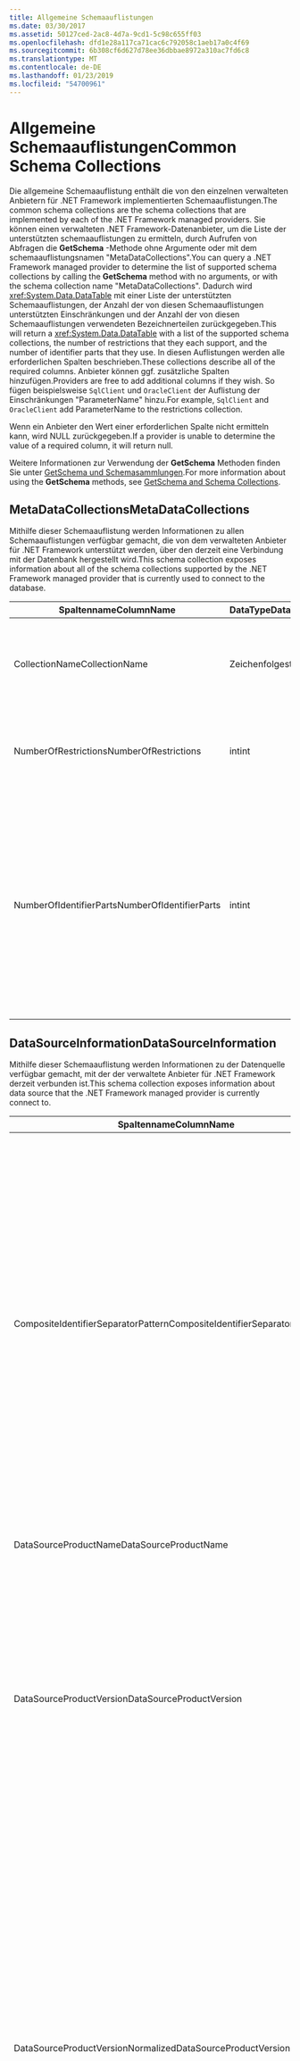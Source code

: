 ```yaml
---
title: Allgemeine Schemaauflistungen
ms.date: 03/30/2017
ms.assetid: 50127ced-2ac8-4d7a-9cd1-5c98c655ff03
ms.openlocfilehash: dfd1e28a117ca71cac6c792058c1aeb17a0c4f69
ms.sourcegitcommit: 6b308cf6d627d78ee36dbbae8972a310ac7fd6c8
ms.translationtype: MT
ms.contentlocale: de-DE
ms.lasthandoff: 01/23/2019
ms.locfileid: "54700961"
---
```

# <a name="common-schema-collections"></a><span data-ttu-id="09bc1-102">Allgemeine Schemaauflistungen</span><span class="sxs-lookup"><span data-stu-id="09bc1-102">Common Schema Collections</span></span>
<span data-ttu-id="09bc1-103">Die allgemeine Schemaauflistung enthält die von den einzelnen verwalteten Anbietern für .NET Framework implementierten Schemaauflistungen.</span><span class="sxs-lookup"><span data-stu-id="09bc1-103">The common schema collections are the schema collections that are implemented by each of the .NET Framework managed providers.</span></span> <span data-ttu-id="09bc1-104">Sie können einen verwalteten .NET Framework-Datenanbieter, um die Liste der unterstützten schemaauflistungen zu ermitteln, durch Aufrufen von Abfragen die **GetSchema** -Methode ohne Argumente oder mit dem schemaauflistungsnamen "MetaDataCollections".</span><span class="sxs-lookup"><span data-stu-id="09bc1-104">You can query a .NET Framework managed provider to determine the list of supported schema collections by calling the **GetSchema** method with no arguments, or with the schema collection name "MetaDataCollections".</span></span> <span data-ttu-id="09bc1-105">Dadurch wird <xref:System.Data.DataTable> mit einer Liste der unterstützten Schemaauflistungen, der Anzahl der von diesen Schemaauflistungen unterstützten Einschränkungen und der Anzahl der von diesen Schemaauflistungen verwendeten Bezeichnerteilen zurückgegeben.</span><span class="sxs-lookup"><span data-stu-id="09bc1-105">This will return a <xref:System.Data.DataTable> with a list of the supported schema collections, the number of restrictions that they each support, and the number of identifier parts that they use.</span></span> <span data-ttu-id="09bc1-106">In diesen Auflistungen werden alle erforderlichen Spalten beschrieben.</span><span class="sxs-lookup"><span data-stu-id="09bc1-106">These collections describe all of the required columns.</span></span> <span data-ttu-id="09bc1-107">Anbieter können ggf. zusätzliche Spalten hinzufügen.</span><span class="sxs-lookup"><span data-stu-id="09bc1-107">Providers are free to add additional columns if they wish.</span></span> <span data-ttu-id="09bc1-108">So fügen beispielsweise `SqlClient` und `OracleClient` der Auflistung der Einschränkungen "ParameterName" hinzu.</span><span class="sxs-lookup"><span data-stu-id="09bc1-108">For example, `SqlClient` and `OracleClient` add ParameterName to the restrictions collection.</span></span>  
  
 <span data-ttu-id="09bc1-109">Wenn ein Anbieter den Wert einer erforderlichen Spalte nicht ermitteln kann, wird NULL zurückgegeben.</span><span class="sxs-lookup"><span data-stu-id="09bc1-109">If a provider is unable to determine the value of a required column, it will return null.</span></span>  
  
 <span data-ttu-id="09bc1-110">Weitere Informationen zur Verwendung der **GetSchema** Methoden finden Sie unter [GetSchema und Schemasammlungen](../../../../docs/framework/data/adonet/getschema-and-schema-collections.md).</span><span class="sxs-lookup"><span data-stu-id="09bc1-110">For more information about using the **GetSchema** methods, see [GetSchema and Schema Collections](../../../../docs/framework/data/adonet/getschema-and-schema-collections.md).</span></span>  
  
## <a name="metadatacollections"></a><span data-ttu-id="09bc1-111">MetaDataCollections</span><span class="sxs-lookup"><span data-stu-id="09bc1-111">MetaDataCollections</span></span>  
 <span data-ttu-id="09bc1-112">Mithilfe dieser Schemaauflistung werden Informationen zu allen Schemaauflistungen verfügbar gemacht, die von dem verwalteten Anbieter für .NET Framework unterstützt werden, über den derzeit eine Verbindung mit der Datenbank hergestellt wird.</span><span class="sxs-lookup"><span data-stu-id="09bc1-112">This schema collection exposes information about all of the schema collections supported by the .NET Framework managed provider that is currently used to connect to the database.</span></span>  
  
|<span data-ttu-id="09bc1-113">Spaltenname</span><span class="sxs-lookup"><span data-stu-id="09bc1-113">ColumnName</span></span>|<span data-ttu-id="09bc1-114">DataType</span><span class="sxs-lookup"><span data-stu-id="09bc1-114">DataType</span></span>|<span data-ttu-id="09bc1-115">Beschreibung</span><span class="sxs-lookup"><span data-stu-id="09bc1-115">Description</span></span>|  
|----------------|--------------|-----------------|  
|<span data-ttu-id="09bc1-116">CollectionName</span><span class="sxs-lookup"><span data-stu-id="09bc1-116">CollectionName</span></span>|<span data-ttu-id="09bc1-117">Zeichenfolge</span><span class="sxs-lookup"><span data-stu-id="09bc1-117">string</span></span>|<span data-ttu-id="09bc1-118">Der Name der Auflistung, die zum Übergeben der **GetSchema** Methode zum Zurückgeben der Auflistung.</span><span class="sxs-lookup"><span data-stu-id="09bc1-118">The name of the collection to pass to the **GetSchema** method to return the collection.</span></span>|  
|<span data-ttu-id="09bc1-119">NumberOfRestrictions</span><span class="sxs-lookup"><span data-stu-id="09bc1-119">NumberOfRestrictions</span></span>|<span data-ttu-id="09bc1-120">int</span><span class="sxs-lookup"><span data-stu-id="09bc1-120">int</span></span>|<span data-ttu-id="09bc1-121">Die Anzahl der Einschränkungen, die für die Auflistung angegeben werden können.</span><span class="sxs-lookup"><span data-stu-id="09bc1-121">The number of restrictions that may be specified for the collection.</span></span>|  
|<span data-ttu-id="09bc1-122">NumberOfIdentifierParts</span><span class="sxs-lookup"><span data-stu-id="09bc1-122">NumberOfIdentifierParts</span></span>|<span data-ttu-id="09bc1-123">int</span><span class="sxs-lookup"><span data-stu-id="09bc1-123">int</span></span>|<span data-ttu-id="09bc1-124">Die Anzahl der Bestandteile im zusammengesetzten Bezeichner/Datenbank-Objektnamen.</span><span class="sxs-lookup"><span data-stu-id="09bc1-124">The number of parts in the composite identifier/database object name.</span></span> <span data-ttu-id="09bc1-125">In SQL Server entspricht dies beispielsweise 3 für Tabellen und 4 für Spalten.</span><span class="sxs-lookup"><span data-stu-id="09bc1-125">For example, in SQL Server, this would be 3 for tables and 4 for columns.</span></span> <span data-ttu-id="09bc1-126">In Oracle entspricht dies 2 für Tabellen und 3 für Spalten.</span><span class="sxs-lookup"><span data-stu-id="09bc1-126">In Oracle, it would be 2 for tables and 3 for columns.</span></span>|  
  
## <a name="datasourceinformation"></a><span data-ttu-id="09bc1-127">DataSourceInformation</span><span class="sxs-lookup"><span data-stu-id="09bc1-127">DataSourceInformation</span></span>  
 <span data-ttu-id="09bc1-128">Mithilfe dieser Schemaauflistung werden Informationen zu der Datenquelle verfügbar gemacht, mit der der verwaltete Anbieter für .NET Framework derzeit verbunden ist.</span><span class="sxs-lookup"><span data-stu-id="09bc1-128">This schema collection exposes information about data source that the .NET Framework managed provider is currently connect to.</span></span>  
  
|<span data-ttu-id="09bc1-129">Spaltenname</span><span class="sxs-lookup"><span data-stu-id="09bc1-129">ColumnName</span></span>|<span data-ttu-id="09bc1-130">DataType</span><span class="sxs-lookup"><span data-stu-id="09bc1-130">DataType</span></span>|<span data-ttu-id="09bc1-131">Beschreibung</span><span class="sxs-lookup"><span data-stu-id="09bc1-131">Description</span></span>|  
|----------------|--------------|-----------------|  
|<span data-ttu-id="09bc1-132">CompositeIdentifierSeparatorPattern</span><span class="sxs-lookup"><span data-stu-id="09bc1-132">CompositeIdentifierSeparatorPattern</span></span>|<span data-ttu-id="09bc1-133">string</span><span class="sxs-lookup"><span data-stu-id="09bc1-133">string</span></span>|<span data-ttu-id="09bc1-134">Der reguläre Ausdruck, der den Trennzeichen zum Trennen der Bestandteile in einem zusammengesetzten Bezeichner entspricht.</span><span class="sxs-lookup"><span data-stu-id="09bc1-134">The regular expression to match the composite separators in a composite identifier.</span></span> <span data-ttu-id="09bc1-135">Z. B. "\\."</span><span class="sxs-lookup"><span data-stu-id="09bc1-135">For example, "\\."</span></span> <span data-ttu-id="09bc1-136">(für SQLServer) oder "\@&#124;\\."</span><span class="sxs-lookup"><span data-stu-id="09bc1-136">(for SQL Server) or "\@&#124;\\."</span></span> <span data-ttu-id="09bc1-137">(für Oracle).</span><span class="sxs-lookup"><span data-stu-id="09bc1-137">(for Oracle).</span></span><br /><br /> <span data-ttu-id="09bc1-138">Ein zusammengesetzter Bezeichner wird in der Regel für einen Datenbank-Objektnamen, z. B. verwendet: "Pubs.dbo.Authors" oder "Pubs"\@dbo.authors.</span><span class="sxs-lookup"><span data-stu-id="09bc1-138">A composite identifier is typically what is used for a database object name, for example: pubs.dbo.authors or pubs\@dbo.authors.</span></span><br /><br /> <span data-ttu-id="09bc1-139">Verwenden Sie für SQL Server den regulären Ausdruck "\\.".</span><span class="sxs-lookup"><span data-stu-id="09bc1-139">For SQL Server, use the regular expression "\\.".</span></span> <span data-ttu-id="09bc1-140">Verwenden Sie für OracleClient "\@&#124;\\.".</span><span class="sxs-lookup"><span data-stu-id="09bc1-140">For OracleClient, use "\@&#124;\\.".</span></span><br /><br /> <span data-ttu-id="09bc1-141">Verwenden Sie Catalog_name_separator für ODBC.</span><span class="sxs-lookup"><span data-stu-id="09bc1-141">For ODBC use the Catalog_name_seperator.</span></span><br /><br /> <span data-ttu-id="09bc1-142">Verwenden Sie DBLITERAL_CATALOG_SEPARATOR oder DBLITERAL_SCHEMA_SEPARATOR für OLE DB.</span><span class="sxs-lookup"><span data-stu-id="09bc1-142">For OLE DB use DBLITERAL_CATALOG_SEPARATOR or DBLITERAL_SCHEMA_SEPARATOR.</span></span>|  
|<span data-ttu-id="09bc1-143">DataSourceProductName</span><span class="sxs-lookup"><span data-stu-id="09bc1-143">DataSourceProductName</span></span>|<span data-ttu-id="09bc1-144">string</span><span class="sxs-lookup"><span data-stu-id="09bc1-144">string</span></span>|<span data-ttu-id="09bc1-145">Der Name des Produkts, auf das durch den Anbieter zugegriffen wird, z. B. "Oracle" oder "SQLServer".</span><span class="sxs-lookup"><span data-stu-id="09bc1-145">The name of the product accessed by the provider, such as "Oracle" or "SQLServer".</span></span>|  
|<span data-ttu-id="09bc1-146">DataSourceProductVersion</span><span class="sxs-lookup"><span data-stu-id="09bc1-146">DataSourceProductVersion</span></span>|<span data-ttu-id="09bc1-147">string</span><span class="sxs-lookup"><span data-stu-id="09bc1-147">string</span></span>|<span data-ttu-id="09bc1-148">Gibt die Version des Produkts, auf das durch den Anbieter zugegriffen wird, im systemeigenen Format der Datenquellen an, nicht im Microsoft-Format.</span><span class="sxs-lookup"><span data-stu-id="09bc1-148">Indicates the version of the product accessed by the provider, in the data sources native format and not in Microsoft format.</span></span><br /><br /> <span data-ttu-id="09bc1-149">In einigen Fällen sind die Werte von "DataSourceProductVersion" und "DataSourceProductVersionNormalized" identisch.</span><span class="sxs-lookup"><span data-stu-id="09bc1-149">In some cases DataSourceProductVersion and DataSourceProductVersionNormalized will be the same value.</span></span> <span data-ttu-id="09bc1-150">Bei OLE DB und ODBC sind diese Werte immer identisch, da sie in der zugrunde liegenden systemeigenen API demselben Funktionsaufruf zugeordnet sind.</span><span class="sxs-lookup"><span data-stu-id="09bc1-150">In the case of OLE DB and ODBC, these will always be the same as they are mapped to the same function call in the underlying native API.</span></span>|  
|<span data-ttu-id="09bc1-151">DataSourceProductVersionNormalized</span><span class="sxs-lookup"><span data-stu-id="09bc1-151">DataSourceProductVersionNormalized</span></span>|<span data-ttu-id="09bc1-152">string</span><span class="sxs-lookup"><span data-stu-id="09bc1-152">string</span></span>|<span data-ttu-id="09bc1-153">Eine normalisierte Version der Datenquelle, damit sie mithilfe von `String.Compare()` verglichen werden kann.</span><span class="sxs-lookup"><span data-stu-id="09bc1-153">A normalized version for the data source, such that it can be compared with `String.Compare()`.</span></span> <span data-ttu-id="09bc1-154">Das Format ist für alle Versionen des Anbieters konsistent, um zu verhindern, dass Version 10 zwischen Version 1 und Version 2 einsortiert wird.</span><span class="sxs-lookup"><span data-stu-id="09bc1-154">The format of this is consistent for all versions of the provider to prevent version 10 from sorting between version 1 and version 2.</span></span><br /><br /> <span data-ttu-id="09bc1-155">Beispielsweise verwendet der Oracle-Anbieter ein Format "nn.nn.nn.nn.nn" für die normalisierte Version, wodurch eine Oracle 8i-Datenquelle "08.01.07.04.01" zurück.</span><span class="sxs-lookup"><span data-stu-id="09bc1-155">For example, the Oracle provider uses a format of "nn.nn.nn.nn.nn" for its normalized version, which causes an Oracle 8i data source to return "08.01.07.04.01".</span></span> <span data-ttu-id="09bc1-156">SQL Server verwendet das Format der typische Microsoft "nn.nn.nnnn".</span><span class="sxs-lookup"><span data-stu-id="09bc1-156">SQL Server uses the typical Microsoft "nn.nn.nnnn" format.</span></span><br /><br /> <span data-ttu-id="09bc1-157">In einigen Fällen sind die Werte von DataSourceProductVersion und DataSourceProductVersionNormalized identisch.</span><span class="sxs-lookup"><span data-stu-id="09bc1-157">In some cases, DataSourceProductVersion and DataSourceProductVersionNormalized will be the same value.</span></span> <span data-ttu-id="09bc1-158">Bei OLE DB und ODBC sind diese Werte immer identisch, da sie in der zugrunde liegenden systemeigenen API demselben Funktionsaufruf zugeordnet sind.</span><span class="sxs-lookup"><span data-stu-id="09bc1-158">In the case of OLE DB and ODBC these will always be the same as they are mapped to the same function call in the underlying native API.</span></span>|  
|<span data-ttu-id="09bc1-159">GroupByBehavior</span><span class="sxs-lookup"><span data-stu-id="09bc1-159">GroupByBehavior</span></span>|<xref:System.Data.Common.GroupByBehavior>|<span data-ttu-id="09bc1-160">Gibt die Beziehung zwischen den Spalten in einer GROUP BY-Klausel und den nicht zusammengesetzten Spalten in der Auswahlliste an.</span><span class="sxs-lookup"><span data-stu-id="09bc1-160">Specifies the relationship between the columns in a GROUP BY clause and the non-aggregated columns in the select list.</span></span>|  
|<span data-ttu-id="09bc1-161">IdentifierPattern</span><span class="sxs-lookup"><span data-stu-id="09bc1-161">IdentifierPattern</span></span>|<span data-ttu-id="09bc1-162">string</span><span class="sxs-lookup"><span data-stu-id="09bc1-162">string</span></span>|<span data-ttu-id="09bc1-163">Ein regulärer Ausdruck, der einem Bezeichner entspricht und über einen Wert verfügt, der den Bezeichner darstellt.</span><span class="sxs-lookup"><span data-stu-id="09bc1-163">A regular expression that matches an identifier and has a match value of the identifier.</span></span> <span data-ttu-id="09bc1-164">Beispiel: "[A-Za-z0-9_#$]".</span><span class="sxs-lookup"><span data-stu-id="09bc1-164">For example "[A-Za-z0-9_#$]".</span></span>|  
|<span data-ttu-id="09bc1-165">IdentifierCase</span><span class="sxs-lookup"><span data-stu-id="09bc1-165">IdentifierCase</span></span>|<xref:System.Data.Common.IdentifierCase>|<span data-ttu-id="09bc1-166">Gibt an, ob die Groß- und Kleinschreibung bei nicht in Anführungszeichen stehenden Bezeichnern berücksichtigt werden soll.</span><span class="sxs-lookup"><span data-stu-id="09bc1-166">Indicates whether non-quoted identifiers are treated as case sensitive or not.</span></span>|  
|<span data-ttu-id="09bc1-167">OrderByColumnsInSelect</span><span class="sxs-lookup"><span data-stu-id="09bc1-167">OrderByColumnsInSelect</span></span>|<span data-ttu-id="09bc1-168">bool</span><span class="sxs-lookup"><span data-stu-id="09bc1-168">bool</span></span>|<span data-ttu-id="09bc1-169">Gibt an, ob Spalten in einer ORDER BY-Klausel in der Auswahlliste vorhanden sein müssen.</span><span class="sxs-lookup"><span data-stu-id="09bc1-169">Specifies whether columns in an ORDER BY clause must be in the select list.</span></span> <span data-ttu-id="09bc1-170">Der Wert "true" gibt an, dass die Spalten in der Auswahlliste vorhanden sein müssen. Der Wert "false" gibt an, dass sie nicht in der Auswahlliste vorhanden sein müssen.</span><span class="sxs-lookup"><span data-stu-id="09bc1-170">A value of true indicates that they are required to be in the select list, a value of false indicates that they are not required to be in the select list.</span></span>|  
|<span data-ttu-id="09bc1-171">ParameterMarkerFormat</span><span class="sxs-lookup"><span data-stu-id="09bc1-171">ParameterMarkerFormat</span></span>|<span data-ttu-id="09bc1-172">string</span><span class="sxs-lookup"><span data-stu-id="09bc1-172">string</span></span>|<span data-ttu-id="09bc1-173">Eine Formatzeichenfolge, die die Formatierung des Parameters darstellt.</span><span class="sxs-lookup"><span data-stu-id="09bc1-173">A format string that represents how to format a parameter.</span></span><br /><br /> <span data-ttu-id="09bc1-174">Wenn benannte Parameter von der Datenquelle unterstützt werden, muss sich der erste Platzhalter in dieser Zeichenfolge an der Stelle befinden, an der der Parametername formatiert wird.</span><span class="sxs-lookup"><span data-stu-id="09bc1-174">If named parameters are supported by the data source, the first placeholder in this string should be where the parameter name should be formatted.</span></span><br /><br /> <span data-ttu-id="09bc1-175">Wenn die Datenquelle erwartet, dass Parameter benannt werden und mit dem Präfix z. B. ein ":" wäre dies ":{0}".</span><span class="sxs-lookup"><span data-stu-id="09bc1-175">For example, if the data source expects parameters to be named and prefixed with an ‘:’ this would be ":{0}".</span></span> <span data-ttu-id="09bc1-176">Bei der Formatierung dieses Beispiels mit dem Parameternamen "p1" lautet die resultierende Zeichenfolge also ":p1".</span><span class="sxs-lookup"><span data-stu-id="09bc1-176">When formatting this with a parameter name of "p1" the resulting string is ":p1".</span></span><br /><br /> <span data-ttu-id="09bc1-177">Wenn die Datenquelle erwartet, dass Parameter als Präfix eingegeben werden die "\@", aber bereits in den Namen enthalten, dies wäre "{0}", und das Ergebnis der Formatierung eines Parameters, der mit dem Namen "\@p1" wäre einfach "\@p1".</span><span class="sxs-lookup"><span data-stu-id="09bc1-177">If the data source expects parameters to be prefixed with the ‘\@’, but the names already include them, this would be ‘{0}’, and the result of formatting a parameter named "\@p1" would simply be "\@p1".</span></span><br /><br /> <span data-ttu-id="09bc1-178">Für Datenquellen, die keine benannten Parameter und erwarten, dass die Verwendung von der "?"</span><span class="sxs-lookup"><span data-stu-id="09bc1-178">For data sources that do not expect named parameters and expect the use of the ‘?’</span></span> <span data-ttu-id="09bc1-179">Zeichen, die Formatzeichenfolge einfach als angegeben werden kann '?', die den Parameternamen ignorieren würde.</span><span class="sxs-lookup"><span data-stu-id="09bc1-179">character, the format string can be specified as simply ‘?’, which would ignore the parameter name.</span></span> <span data-ttu-id="09bc1-180">Für OLE DB wird "?" zurückgegeben.</span><span class="sxs-lookup"><span data-stu-id="09bc1-180">For OLE DB we return ‘?’.</span></span>|  
|<span data-ttu-id="09bc1-181">ParameterMarkerPattern</span><span class="sxs-lookup"><span data-stu-id="09bc1-181">ParameterMarkerPattern</span></span>|<span data-ttu-id="09bc1-182">string</span><span class="sxs-lookup"><span data-stu-id="09bc1-182">string</span></span>|<span data-ttu-id="09bc1-183">Ein regulärer Ausdruck, der einer Parametermarkierung entspricht.</span><span class="sxs-lookup"><span data-stu-id="09bc1-183">A regular expression that matches a parameter marker.</span></span> <span data-ttu-id="09bc1-184">Er verfügt (sofern vorhanden) über einen Wert, der dem Parameternamen entspricht.</span><span class="sxs-lookup"><span data-stu-id="09bc1-184">It will have a match value of the parameter name, if any.</span></span><br /><br /> <span data-ttu-id="09bc1-185">Wenn benannte Parameter unterstützt z. B. ein "\@" vorangestellten Zeichen, das eingeschlossen werden in den Parameternamen, wäre dies: "(\@[A-Za-z0-9_$ #] \*)".</span><span class="sxs-lookup"><span data-stu-id="09bc1-185">For example, if named parameters are supported with an ‘\@’ lead-in character that will be included in the parameter name, this would be: "(\@[A-Za-z0-9_$#]\*)".</span></span><br /><br /> <span data-ttu-id="09bc1-186">Jedoch wenn benannte Parameter unterstützt eine ":" wie die vorangestellten und es ist nicht Teil des Parameternamens, wäre dies: ": ([A-Za-z0-9_$ #]\*)".</span><span class="sxs-lookup"><span data-stu-id="09bc1-186">However, if named parameters are supported with a ‘:’ as the lead-in character and it is not part of the parameter name, this would be: ":([A-Za-z0-9_$#]\*)".</span></span><br /><br /> <span data-ttu-id="09bc1-187">Wenn die Datenquelle keine benannten Parameter unterstützt, lautet die Zeichenfolge einfach "?".</span><span class="sxs-lookup"><span data-stu-id="09bc1-187">Of course, if the data source doesn’t support named parameters, this would simply be "?".</span></span>|  
|<span data-ttu-id="09bc1-188">ParameterNameMaxLength</span><span class="sxs-lookup"><span data-stu-id="09bc1-188">ParameterNameMaxLength</span></span>|<span data-ttu-id="09bc1-189">int</span><span class="sxs-lookup"><span data-stu-id="09bc1-189">int</span></span>|<span data-ttu-id="09bc1-190">Die maximale Länge eines Parameternamens in Zeichen.</span><span class="sxs-lookup"><span data-stu-id="09bc1-190">The maximum length of a parameter name in characters.</span></span> <span data-ttu-id="09bc1-191">In Visual Studio werden im Falle der Unterstützung von Parameternamen 30 Zeichen als Mindestwert für die maximale Länge erwartet.</span><span class="sxs-lookup"><span data-stu-id="09bc1-191">Visual Studio expects that if parameter names are supported, the minimum value for the maximum length is 30 characters.</span></span><br /><br /> <span data-ttu-id="09bc1-192">Wenn benannte Parameter von der Datenquelle nicht unterstützt werden, gibt diese Eigenschaft Null (0) zurück.</span><span class="sxs-lookup"><span data-stu-id="09bc1-192">If the data source does not support named parameters, this property returns zero.</span></span>|  
|<span data-ttu-id="09bc1-193">ParameterNamePattern</span><span class="sxs-lookup"><span data-stu-id="09bc1-193">ParameterNamePattern</span></span>|<span data-ttu-id="09bc1-194">string</span><span class="sxs-lookup"><span data-stu-id="09bc1-194">string</span></span>|<span data-ttu-id="09bc1-195">Ein regulärer Ausdruck, der den gültigen Parameternamen entspricht.</span><span class="sxs-lookup"><span data-stu-id="09bc1-195">A regular expression that matches the valid parameter names.</span></span> <span data-ttu-id="09bc1-196">Je nach Datenquelle sind die Regeln bezüglich der für Parameternamen zulässigen Zeichen verschieden.</span><span class="sxs-lookup"><span data-stu-id="09bc1-196">Different data sources have different rules regarding the characters that may be used for parameter names.</span></span><br /><br /> <span data-ttu-id="09bc1-197">In Visual Studio wird im Falle der Unterstützung von Parameternamen erwartet, dass die Zeichen "\p{Lu}\p{Ll}\p{Lt}\p{Lm}\p{Lo}\p{Nl}\p{Nd}" die in jedem Fall unterstützte Gruppe von für Parameternamen gültigen Zeichen darstellen.</span><span class="sxs-lookup"><span data-stu-id="09bc1-197">Visual Studio expects that if parameter names are supported, the characters "\p{Lu}\p{Ll}\p{Lt}\p{Lm}\p{Lo}\p{Nl}\p{Nd}" are the minimum supported set of characters that are valid for parameter names.</span></span>|  
|<span data-ttu-id="09bc1-198">QuotedIdentifierPattern</span><span class="sxs-lookup"><span data-stu-id="09bc1-198">QuotedIdentifierPattern</span></span>|<span data-ttu-id="09bc1-199">string</span><span class="sxs-lookup"><span data-stu-id="09bc1-199">string</span></span>|<span data-ttu-id="09bc1-200">Ein regulärer Ausdruck, der einem Bezeichner in Anführungszeichen entspricht und über einen Wert verfügt, der den Bezeichner ohne Anführungszeichen darstellt.</span><span class="sxs-lookup"><span data-stu-id="09bc1-200">A regular expression that matches a quoted identifier and has a match value of the identifier itself without the quotes.</span></span> <span data-ttu-id="09bc1-201">Z. B. wenn die Datenquelle doppelte Anführungszeichen verwendet, um Bezeichner in Anführungszeichen zu identifizieren, wäre dies: "(([^\\"]&#124;\\"\\") \*) ".</span><span class="sxs-lookup"><span data-stu-id="09bc1-201">For example, if the data source used double-quotes to identify quoted identifiers, this would be: "(([^\\"]&#124;\\"\\")\*)".</span></span>|  
|<span data-ttu-id="09bc1-202">QuotedIdentifierCase</span><span class="sxs-lookup"><span data-stu-id="09bc1-202">QuotedIdentifierCase</span></span>|<xref:System.Data.Common.IdentifierCase>|<span data-ttu-id="09bc1-203">Gibt an, ob die Groß- und Kleinschreibung bei Bezeichnern in Anführungszeichen berücksichtigt werden muss.</span><span class="sxs-lookup"><span data-stu-id="09bc1-203">Indicates whether quoted identifiers are treated as case sensitive or not.</span></span>|  
|<span data-ttu-id="09bc1-204">StatementSeparatorPattern</span><span class="sxs-lookup"><span data-stu-id="09bc1-204">StatementSeparatorPattern</span></span>|<span data-ttu-id="09bc1-205">string</span><span class="sxs-lookup"><span data-stu-id="09bc1-205">string</span></span>|<span data-ttu-id="09bc1-206">Ein regulärer Ausdruck, der dem Trennzeichen für Anweisungen entspricht.</span><span class="sxs-lookup"><span data-stu-id="09bc1-206">A regular expression that matches the statement separator.</span></span>|  
|<span data-ttu-id="09bc1-207">StringLiteralPattern</span><span class="sxs-lookup"><span data-stu-id="09bc1-207">StringLiteralPattern</span></span>|<span data-ttu-id="09bc1-208">string</span><span class="sxs-lookup"><span data-stu-id="09bc1-208">string</span></span>|<span data-ttu-id="09bc1-209">Ein regulärer Ausdruck, der einem Zeichenfolgenliteral entspricht und über einen Wert verfügt, der das Literal darstellt.</span><span class="sxs-lookup"><span data-stu-id="09bc1-209">A regular expression that matches a string literal and has a match value of the literal itself.</span></span> <span data-ttu-id="09bc1-210">Z. B. wenn die Datenquelle einfache Anführungszeichen verwendet, um Zeichenfolgen zu identifizieren, wäre dies: "('([^']&#124;'') \*')" "</span><span class="sxs-lookup"><span data-stu-id="09bc1-210">For example, if the data source used single-quotes to identify strings, this would be: "('([^']&#124;'')\*')"'</span></span>|  
|<span data-ttu-id="09bc1-211">SupportedJoinOperators</span><span class="sxs-lookup"><span data-stu-id="09bc1-211">SupportedJoinOperators</span></span>|<xref:System.Data.Common.SupportedJoinOperators>|<span data-ttu-id="09bc1-212">Gibt an, welche SQL-Joinanweisungen von der Datenquelle unterstützt werden.</span><span class="sxs-lookup"><span data-stu-id="09bc1-212">Specifies what types of SQL join statements are supported by the data source.</span></span>|  
  
## <a name="datatypes"></a><span data-ttu-id="09bc1-213">DataTypes</span><span class="sxs-lookup"><span data-stu-id="09bc1-213">DataTypes</span></span>  
 <span data-ttu-id="09bc1-214">Mithilfe dieser Schemaauflistung werden Informationen zu den Datentypen verfügbar gemacht, die von der Datenbank unterstützt werden, mit der der verwaltete Anbieter für .NET Framework derzeit verbunden ist.</span><span class="sxs-lookup"><span data-stu-id="09bc1-214">This schema collection exposes information about the data types that are supported by the database that the .NET Framework managed provider is currently connected to.</span></span>  
  
|<span data-ttu-id="09bc1-215">Spaltenname</span><span class="sxs-lookup"><span data-stu-id="09bc1-215">ColumnName</span></span>|<span data-ttu-id="09bc1-216">DataType</span><span class="sxs-lookup"><span data-stu-id="09bc1-216">DataType</span></span>|<span data-ttu-id="09bc1-217">Beschreibung</span><span class="sxs-lookup"><span data-stu-id="09bc1-217">Description</span></span>|  
|----------------|--------------|-----------------|  
|<span data-ttu-id="09bc1-218">TypeName</span><span class="sxs-lookup"><span data-stu-id="09bc1-218">TypeName</span></span>|<span data-ttu-id="09bc1-219">string</span><span class="sxs-lookup"><span data-stu-id="09bc1-219">string</span></span>|<span data-ttu-id="09bc1-220">Der anbieterspezifische Datentypname.</span><span class="sxs-lookup"><span data-stu-id="09bc1-220">The provider-specific data type name.</span></span>|  
|<span data-ttu-id="09bc1-221">ProviderDbType</span><span class="sxs-lookup"><span data-stu-id="09bc1-221">ProviderDbType</span></span>|<span data-ttu-id="09bc1-222">int</span><span class="sxs-lookup"><span data-stu-id="09bc1-222">int</span></span>|<span data-ttu-id="09bc1-223">Der anbieterspezifische Typwert, der zum Angeben eines Parametertyps verwendet werden soll.</span><span class="sxs-lookup"><span data-stu-id="09bc1-223">The provider-specific type value that should be used when specifying a parameter’s type.</span></span> <span data-ttu-id="09bc1-224">Beispiel: SqlDbType.Money oder OracleType.Blob.</span><span class="sxs-lookup"><span data-stu-id="09bc1-224">For example, SqlDbType.Money or OracleType.Blob.</span></span>|  
|<span data-ttu-id="09bc1-225">ColumnSize</span><span class="sxs-lookup"><span data-stu-id="09bc1-225">ColumnSize</span></span>|<span data-ttu-id="09bc1-226">long</span><span class="sxs-lookup"><span data-stu-id="09bc1-226">long</span></span>|<span data-ttu-id="09bc1-227">Die Länge einer nicht numerischen Spalte oder eines nicht numerischen Parameters bezieht sich entweder auf die maximale oder auf die für diesen Typ vom Anbieter definierte Länge.</span><span class="sxs-lookup"><span data-stu-id="09bc1-227">The length of a non-numeric column or parameter refers to either the maximum or the length defined for this type by the provider.</span></span><br /><br /> <span data-ttu-id="09bc1-228">Bei Zeichendaten ist dies die maximale oder definierte Länge in Einheiten, entsprechend der Definition in der Datenquelle.</span><span class="sxs-lookup"><span data-stu-id="09bc1-228">For character data, this is the maximum or defined length in units, defined by the data source.</span></span> <span data-ttu-id="09bc1-229">In Oracle wird eine Länge und anschließend die tatsächliche Speichergröße für einige Zeichendatentypen angegeben.</span><span class="sxs-lookup"><span data-stu-id="09bc1-229">Oracle has the concept of specifying a length and then specifying the actual storage size for some character data types.</span></span> <span data-ttu-id="09bc1-230">Dadurch wird für Oracle nur die Länge in Einheiten definiert.</span><span class="sxs-lookup"><span data-stu-id="09bc1-230">This defines only the length in units for Oracle.</span></span><br /><br /> <span data-ttu-id="09bc1-231">Bei Datum/Uhrzeit-Datentypen ist dies die Länge der Zeichenfolgendarstellung (dabei wird von der maximal zulässigen Genauigkeit der Sekundenbruchteil-Komponente ausgegangen).</span><span class="sxs-lookup"><span data-stu-id="09bc1-231">For date-time data types, this is the length of the string representation (assuming the maximum allowed precision of the fractional seconds component).</span></span><br /><br /> <span data-ttu-id="09bc1-232">Wenn es sich um einen numerischen Datentyp handelt, ist dies die obere Grenze der maximalen Genauigkeit des Datentyps.</span><span class="sxs-lookup"><span data-stu-id="09bc1-232">If the data type is numeric, this is the upper bound on the maximum precision of the data type.</span></span>|  
|<span data-ttu-id="09bc1-233">CreateFormat</span><span class="sxs-lookup"><span data-stu-id="09bc1-233">CreateFormat</span></span>|<span data-ttu-id="09bc1-234">string</span><span class="sxs-lookup"><span data-stu-id="09bc1-234">string</span></span>|<span data-ttu-id="09bc1-235">Formatzeichenfolge, die darstellt, wie diese Spalte einer Datendefinitionsanweisung (z. B. CREATE TABLE) hinzugefügt wird.</span><span class="sxs-lookup"><span data-stu-id="09bc1-235">Format string that represents how to add this column to a data definition statement, such as CREATE TABLE.</span></span> <span data-ttu-id="09bc1-236">Jedes Element im CreateParameter-Array muss durch eine "Parametermarkierung" in der Formatzeichenfolge dargestellt werden.</span><span class="sxs-lookup"><span data-stu-id="09bc1-236">Each element in the CreateParameter array should be represented by a "parameter marker" in the format string.</span></span><br /><br /> <span data-ttu-id="09bc1-237">Für den SQL-Datentyp DECIMAL ist eine Angabe zur Genauigkeit und zur Dezimalstellenanzahl erforderlich.</span><span class="sxs-lookup"><span data-stu-id="09bc1-237">For example, the SQL data type DECIMAL needs a precision and a scale.</span></span> <span data-ttu-id="09bc1-238">In diesem Fall wäre die Formatzeichenfolge "DECIMAL ({0},{1})".</span><span class="sxs-lookup"><span data-stu-id="09bc1-238">In this case, the format string would be "DECIMAL({0},{1})".</span></span>|  
|<span data-ttu-id="09bc1-239">CreateParameters</span><span class="sxs-lookup"><span data-stu-id="09bc1-239">CreateParameters</span></span>|<span data-ttu-id="09bc1-240">string</span><span class="sxs-lookup"><span data-stu-id="09bc1-240">string</span></span>|<span data-ttu-id="09bc1-241">Die Erstellungsparameter, die beim Erstellen einer Spalte dieses Datentyps angegeben werden müssen.</span><span class="sxs-lookup"><span data-stu-id="09bc1-241">The creation parameters that must be specified when creating a column of this data type.</span></span> <span data-ttu-id="09bc1-242">Die Erstellungsparameter sind in der Zeichenfolge durch ein Komma getrennt in der Reihenfolge aufgelistet, in der sie bereitgestellt werden sollen.</span><span class="sxs-lookup"><span data-stu-id="09bc1-242">Each creation parameter is listed in the string, separated by a comma in the order they are to be supplied.</span></span><br /><br /> <span data-ttu-id="09bc1-243">Für den SQL-Datentyp DECIMAL ist eine Angabe zur Genauigkeit und zur Dezimalstellenanzahl erforderlich.</span><span class="sxs-lookup"><span data-stu-id="09bc1-243">For example, the SQL data type DECIMAL needs a precision and a scale.</span></span> <span data-ttu-id="09bc1-244">In diesem Fall müssen die Erstellungsparameter die Zeichenfolge "Genauigkeit, Dezimalstellenanzahl" enthalten.</span><span class="sxs-lookup"><span data-stu-id="09bc1-244">In this case, the creation parameters should contain the string "precision, scale".</span></span><br /><br /> <span data-ttu-id="09bc1-245">Der Wert der CreateFormat-Spalte kann in einem Textbefehl zum Erstellen einer DECIMAL-Spalteninhalts mit einer Genauigkeit von 10 und einer Dezimalstellenanzahl von 2, DECIMAL werden ({0},{1}) "und die vollständige Typspezifikation wäre dann DECIMAL(10,2).</span><span class="sxs-lookup"><span data-stu-id="09bc1-245">In a text command to create a DECIMAL column with a precision of 10 and a scale of 2, the value of the CreateFormat column might be DECIMAL({0},{1})" and the complete type specification would be DECIMAL(10,2).</span></span>|  
|<span data-ttu-id="09bc1-246">DataType</span><span class="sxs-lookup"><span data-stu-id="09bc1-246">DataType</span></span>|<span data-ttu-id="09bc1-247">string</span><span class="sxs-lookup"><span data-stu-id="09bc1-247">string</span></span>|<span data-ttu-id="09bc1-248">Der Name des .NET Framework-Typs des Datentyps.</span><span class="sxs-lookup"><span data-stu-id="09bc1-248">The name of the .NET Framework type of the data type.</span></span>|  
|<span data-ttu-id="09bc1-249">IsAutoincrementable</span><span class="sxs-lookup"><span data-stu-id="09bc1-249">IsAutoincrementable</span></span>|<span data-ttu-id="09bc1-250">bool</span><span class="sxs-lookup"><span data-stu-id="09bc1-250">bool</span></span>|<span data-ttu-id="09bc1-251">true – Die Werte dieses Datentyps können automatisch erhöht werden.</span><span class="sxs-lookup"><span data-stu-id="09bc1-251">true—Values of this data type may be auto-incrementing.</span></span><br /><br /> <span data-ttu-id="09bc1-252">false – Die Werte dieses Datentyps können nicht automatisch erhöht werden.</span><span class="sxs-lookup"><span data-stu-id="09bc1-252">false—Values of this data type may not be auto-incrementing.</span></span><br /><br /> <span data-ttu-id="09bc1-253">Beachten Sie, dass auf diese Weise lediglich angegeben wird, ob eine Spalte dieses Datentyps automatisch erhöht werden kann, und nicht, dass alle Spalten dieses Typs automatisch erhöht werden.</span><span class="sxs-lookup"><span data-stu-id="09bc1-253">Note that this merely indicates whether a column of this data type may be auto-incrementing, not that all columns of this type are auto-incrementing.</span></span>|  
|<span data-ttu-id="09bc1-254">IsBestMatch</span><span class="sxs-lookup"><span data-stu-id="09bc1-254">IsBestMatch</span></span>|<span data-ttu-id="09bc1-255">bool</span><span class="sxs-lookup"><span data-stu-id="09bc1-255">bool</span></span>|<span data-ttu-id="09bc1-256">true – Der Datentyp stellt die höchste Übereinstimmung zwischen allen Datentypen im Datenspeicher und dem durch den Wert in der DataType-Spalte angegebenen .NET Framework-Datentyp dar.</span><span class="sxs-lookup"><span data-stu-id="09bc1-256">true—The data type is the best match between all data types in the data store and the .NET Framework data type indicated by the value in the DataType column.</span></span><br /><br /> <span data-ttu-id="09bc1-257">false – Der Datentyp stellt nicht die höchste Übereinstimmung dar.</span><span class="sxs-lookup"><span data-stu-id="09bc1-257">false—The data type is not the best match.</span></span><br /><br /> <span data-ttu-id="09bc1-258">Für jede Gruppe von Zeilen, in der der Wert der DataType-Spalte derselbe ist, wird die IsBestMatch-Spalte nur in einer Zeile auf "true" festgelegt.</span><span class="sxs-lookup"><span data-stu-id="09bc1-258">For each set of rows in which the value of the DataType column is the same, the IsBestMatch column is set to true in only one row.</span></span>|  
|<span data-ttu-id="09bc1-259">IsCaseSensitive</span><span class="sxs-lookup"><span data-stu-id="09bc1-259">IsCaseSensitive</span></span>|<span data-ttu-id="09bc1-260">bool</span><span class="sxs-lookup"><span data-stu-id="09bc1-260">bool</span></span>|<span data-ttu-id="09bc1-261">true – Bei dem Datentyp handelt es sich um einen Zeichentyp, und die Groß- und Kleinschreibung muss berücksichtigt werden.</span><span class="sxs-lookup"><span data-stu-id="09bc1-261">true—The data type is a character type and is case-sensitive.</span></span><br /><br /> <span data-ttu-id="09bc1-262">true – Bei dem Datentyp handelt es sich nicht um einen Zeichentyp, und die Groß- und Kleinschreibung muss nicht berücksichtigt werden.</span><span class="sxs-lookup"><span data-stu-id="09bc1-262">false—The data type is not a character type or is not case-sensitive.</span></span>|  
|<span data-ttu-id="09bc1-263">IsFixedLength</span><span class="sxs-lookup"><span data-stu-id="09bc1-263">IsFixedLength</span></span>|<span data-ttu-id="09bc1-264">bool</span><span class="sxs-lookup"><span data-stu-id="09bc1-264">bool</span></span>|<span data-ttu-id="09bc1-265">true – Die von der DLL (Data Definition Language) erstellten Spalten dieses Datentyps weisen eine feste Länge auf.</span><span class="sxs-lookup"><span data-stu-id="09bc1-265">true—Columns of this data type created by the data definition language (DDL) will be of fixed length.</span></span><br /><br /> <span data-ttu-id="09bc1-266">false – Die von der DLL (Data Definition Language) erstellten Spalten dieses Datentyps weisen eine variable Länge auf.</span><span class="sxs-lookup"><span data-stu-id="09bc1-266">false—Columns of this data type created by the DDL will be of variable length.</span></span><br /><br /> <span data-ttu-id="09bc1-267">DBNull.Value – Es ist nicht bekannt, ob dieses Feld vom Anbieter einer Spalte mit fester oder variabler Länge zugeordnet wird.</span><span class="sxs-lookup"><span data-stu-id="09bc1-267">DBNull.Value—It is not known whether the provider will map this field with a fixed-length or variable-length column.</span></span>|  
|<span data-ttu-id="09bc1-268">IsFixedPrecisionScale</span><span class="sxs-lookup"><span data-stu-id="09bc1-268">IsFixedPrecisionScale</span></span>|<span data-ttu-id="09bc1-269">bool</span><span class="sxs-lookup"><span data-stu-id="09bc1-269">bool</span></span>|<span data-ttu-id="09bc1-270">true – Der Datentyp verfügt über eine feste Genauigkeit und Dezimalstellenanzahl.</span><span class="sxs-lookup"><span data-stu-id="09bc1-270">true—The data type has a fixed precision and scale.</span></span><br /><br /> <span data-ttu-id="09bc1-271">false – Der Datentyp verfügt nicht über eine feste Genauigkeit und Dezimalstellenanzahl.</span><span class="sxs-lookup"><span data-stu-id="09bc1-271">false—The data type does not have a fixed precision and scale.</span></span>|  
|<span data-ttu-id="09bc1-272">IsLong</span><span class="sxs-lookup"><span data-stu-id="09bc1-272">IsLong</span></span>|<span data-ttu-id="09bc1-273">bool</span><span class="sxs-lookup"><span data-stu-id="09bc1-273">bool</span></span>|<span data-ttu-id="09bc1-274">true – Der Datentyp enthält sehr lange Daten. Die Definition hierfür ist anbieterspezifisch.</span><span class="sxs-lookup"><span data-stu-id="09bc1-274">true—The data type contains very long data; the definition of very long data is provider-specific.</span></span><br /><br /> <span data-ttu-id="09bc1-275">false – Der Datentyp enthält keine sehr langen Daten.</span><span class="sxs-lookup"><span data-stu-id="09bc1-275">false—The data type does not contain very long data.</span></span>|  
|<span data-ttu-id="09bc1-276">IsNullable</span><span class="sxs-lookup"><span data-stu-id="09bc1-276">IsNullable</span></span>|<span data-ttu-id="09bc1-277">bool</span><span class="sxs-lookup"><span data-stu-id="09bc1-277">bool</span></span>|<span data-ttu-id="09bc1-278">true – Der Datentyp lässt NULL-Werte zu.</span><span class="sxs-lookup"><span data-stu-id="09bc1-278">true—The data type is nullable.</span></span><br /><br /> <span data-ttu-id="09bc1-279">false – Der Datentyp lässt keine NULL-Werte zu.</span><span class="sxs-lookup"><span data-stu-id="09bc1-279">false—The data type is not nullable.</span></span><br /><br /> <span data-ttu-id="09bc1-280">DBNull.Value – Es ist nicht bekannt, ob der Datentyp NULL-Werte zulässt.</span><span class="sxs-lookup"><span data-stu-id="09bc1-280">DBNull.Value—It is not known whether the data type is nullable.</span></span>|  
|<span data-ttu-id="09bc1-281">IsSearchable</span><span class="sxs-lookup"><span data-stu-id="09bc1-281">IsSearchable</span></span>|<span data-ttu-id="09bc1-282">bool</span><span class="sxs-lookup"><span data-stu-id="09bc1-282">bool</span></span>|<span data-ttu-id="09bc1-283">true – Der Datentyp kann in WHERE-Klauseln mit beliebigen Operatoren außer dem LIKE-Prädikat verwendet werden.</span><span class="sxs-lookup"><span data-stu-id="09bc1-283">true—The data type can be used in a WHERE clause with any operator except the LIKE predicate.</span></span><br /><br /> <span data-ttu-id="09bc1-284">false – Der Datentyp kann nicht in WHERE-Klauseln mit beliebigen Operatoren außer dem LIKE-Prädikat verwendet werden.</span><span class="sxs-lookup"><span data-stu-id="09bc1-284">false—The data type cannot be used in a WHERE clause with any operator except the LIKE predicate.</span></span>|  
|<span data-ttu-id="09bc1-285">IsSearchableWithLike</span><span class="sxs-lookup"><span data-stu-id="09bc1-285">IsSearchableWithLike</span></span>|<span data-ttu-id="09bc1-286">bool</span><span class="sxs-lookup"><span data-stu-id="09bc1-286">bool</span></span>|<span data-ttu-id="09bc1-287">true – Der Datentyp kann mit dem LIKE-Prädikat verwendet werden.</span><span class="sxs-lookup"><span data-stu-id="09bc1-287">true—The data type can be used with the LIKE predicate</span></span><br /><br /> <span data-ttu-id="09bc1-288">false – Der Datentyp kann nicht mit dem LIKE-Prädikat verwendet werden.</span><span class="sxs-lookup"><span data-stu-id="09bc1-288">false—The data type cannot be used with the LIKE predicate.</span></span>|  
|<span data-ttu-id="09bc1-289">IsUnsigned</span><span class="sxs-lookup"><span data-stu-id="09bc1-289">IsUnsigned</span></span>|<span data-ttu-id="09bc1-290">bool</span><span class="sxs-lookup"><span data-stu-id="09bc1-290">bool</span></span>|<span data-ttu-id="09bc1-291">true – Der Datentyp hat kein Vorzeichen.</span><span class="sxs-lookup"><span data-stu-id="09bc1-291">true—The data type is unsigned.</span></span><br /><br /> <span data-ttu-id="09bc1-292">false – Der Datentyp hat ein Vorzeichen.</span><span class="sxs-lookup"><span data-stu-id="09bc1-292">false—The data type is signed.</span></span><br /><br /> <span data-ttu-id="09bc1-293">DBNull.Value – Nicht zutreffend für den Datentyp.</span><span class="sxs-lookup"><span data-stu-id="09bc1-293">DBNull.Value—Not applicable to data type.</span></span>|  
|<span data-ttu-id="09bc1-294">MaximumScale</span><span class="sxs-lookup"><span data-stu-id="09bc1-294">MaximumScale</span></span>|<span data-ttu-id="09bc1-295">short</span><span class="sxs-lookup"><span data-stu-id="09bc1-295">short</span></span>|<span data-ttu-id="09bc1-296">Wenn es sich beim Typindikator um einen numerischen Typ handelt, ist dies die maximal zulässige Anzahl von Ziffern rechts vom Dezimaltrennzeichen.</span><span class="sxs-lookup"><span data-stu-id="09bc1-296">If the type indicator is a numeric type, this is the maximum number of digits allowed to the right of the decimal point.</span></span> <span data-ttu-id="09bc1-297">Andernfalls ist dies DBNull.Value.</span><span class="sxs-lookup"><span data-stu-id="09bc1-297">Otherwise, this is DBNull.Value.</span></span>|  
|<span data-ttu-id="09bc1-298">MinimumScale</span><span class="sxs-lookup"><span data-stu-id="09bc1-298">MinimumScale</span></span>|<span data-ttu-id="09bc1-299">short</span><span class="sxs-lookup"><span data-stu-id="09bc1-299">short</span></span>|<span data-ttu-id="09bc1-300">Wenn es sich beim Typindikator um einen numerischen Typ handelt, ist dies die minimal zulässige Anzahl von Ziffern rechts vom Dezimaltrennzeichen.</span><span class="sxs-lookup"><span data-stu-id="09bc1-300">If the type indicator is a numeric type, this is the minimum number of digits allowed to the right of the decimal point.</span></span> <span data-ttu-id="09bc1-301">Andernfalls ist dies DBNull.Value.</span><span class="sxs-lookup"><span data-stu-id="09bc1-301">Otherwise, this is DBNull.Value.</span></span>|  
|<span data-ttu-id="09bc1-302">IsConcurrencyType</span><span class="sxs-lookup"><span data-stu-id="09bc1-302">IsConcurrencyType</span></span>|<span data-ttu-id="09bc1-303">bool</span><span class="sxs-lookup"><span data-stu-id="09bc1-303">bool</span></span>|<span data-ttu-id="09bc1-304">true – Der Datentyp wird immer dann von der Datenbank aktualisiert, wenn die Zeile geändert wird und sich der Wert der Spalte von allen vorherigen Werten unterscheidet.</span><span class="sxs-lookup"><span data-stu-id="09bc1-304">true – the data type is updated by the database every time the row is changed and the value of the column is different from all previous values</span></span><br /><br /> <span data-ttu-id="09bc1-305">false – Der Datentyp wird von der Datenbank nicht bei jeder Änderung der Zeile aktualisiert.</span><span class="sxs-lookup"><span data-stu-id="09bc1-305">false – the data type is note updated by the database every time the row is changed</span></span><br /><br /> <span data-ttu-id="09bc1-306">DBNull.Value – Die Datenbank unterstützt diese Art von Datentyp nicht.</span><span class="sxs-lookup"><span data-stu-id="09bc1-306">DBNull.Value – the database does not support this type of data type</span></span>|  
|<span data-ttu-id="09bc1-307">IsLiteralSupported</span><span class="sxs-lookup"><span data-stu-id="09bc1-307">IsLiteralSupported</span></span>|<span data-ttu-id="09bc1-308">bool</span><span class="sxs-lookup"><span data-stu-id="09bc1-308">bool</span></span>|<span data-ttu-id="09bc1-309">true – Der Datentyp kann als Literal ausgedrückt werden.</span><span class="sxs-lookup"><span data-stu-id="09bc1-309">true – the data type can be expressed as a literal</span></span><br /><br /> <span data-ttu-id="09bc1-310">true – Der Datentyp kann nicht als Literal ausgedrückt werden.</span><span class="sxs-lookup"><span data-stu-id="09bc1-310">false – the data type can not be expressed as a literal</span></span>|  
|<span data-ttu-id="09bc1-311">LiteralPrefix</span><span class="sxs-lookup"><span data-stu-id="09bc1-311">LiteralPrefix</span></span>|<span data-ttu-id="09bc1-312">string</span><span class="sxs-lookup"><span data-stu-id="09bc1-312">string</span></span>|<span data-ttu-id="09bc1-313">Das auf ein angegebenes Literal angewendete Präfix.</span><span class="sxs-lookup"><span data-stu-id="09bc1-313">The prefix applied to a given literal.</span></span>|  
|<span data-ttu-id="09bc1-314">LiteralSuffix</span><span class="sxs-lookup"><span data-stu-id="09bc1-314">LiteralSuffix</span></span>|<span data-ttu-id="09bc1-315">Zeichenfolge</span><span class="sxs-lookup"><span data-stu-id="09bc1-315">string</span></span>|<span data-ttu-id="09bc1-316">Das auf ein angegebenes Literal angewendete Suffix.</span><span class="sxs-lookup"><span data-stu-id="09bc1-316">The suffix applied to a given literal.</span></span>|  
|<span data-ttu-id="09bc1-317">NativeDataType</span><span class="sxs-lookup"><span data-stu-id="09bc1-317">NativeDataType</span></span>|<span data-ttu-id="09bc1-318">Zeichenfolge</span><span class="sxs-lookup"><span data-stu-id="09bc1-318">String</span></span>|<span data-ttu-id="09bc1-319">Bei "NativeDataType" handelt es sich um eine OLE DB-spezifische Spalte zum Verfügbarmachen des OLE DB-Typs des Datentyps.</span><span class="sxs-lookup"><span data-stu-id="09bc1-319">NativeDataType is an OLE DB specific column for exposing the OLE DB type of the data type .</span></span>|  
  
## <a name="restrictions"></a><span data-ttu-id="09bc1-320">Beschränkungen</span><span class="sxs-lookup"><span data-stu-id="09bc1-320">Restrictions</span></span>  
 <span data-ttu-id="09bc1-321">Mithilfe dieser Schemaauflistung werden Informationen zu den Einschränkungen verfügbar gemacht, die vom verwalteten Anbieter für .NET Framework unterstützt werden, über den derzeit eine Verbindung mit der Datenbank hergestellt wird.</span><span class="sxs-lookup"><span data-stu-id="09bc1-321">This schema collection exposed information about the restrictions that are supported by the .NET Framework managed provider that is currently used to connect to the database.</span></span>  
  
|<span data-ttu-id="09bc1-322">Spaltenname</span><span class="sxs-lookup"><span data-stu-id="09bc1-322">ColumnName</span></span>|<span data-ttu-id="09bc1-323">DataType</span><span class="sxs-lookup"><span data-stu-id="09bc1-323">DataType</span></span>|<span data-ttu-id="09bc1-324">Beschreibung</span><span class="sxs-lookup"><span data-stu-id="09bc1-324">Description</span></span>|  
|----------------|--------------|-----------------|  
|<span data-ttu-id="09bc1-325">CollectionName</span><span class="sxs-lookup"><span data-stu-id="09bc1-325">CollectionName</span></span>|<span data-ttu-id="09bc1-326">string</span><span class="sxs-lookup"><span data-stu-id="09bc1-326">string</span></span>|<span data-ttu-id="09bc1-327">Der Name der Auflistung, auf die diese Einschränkungen angewendet werden.</span><span class="sxs-lookup"><span data-stu-id="09bc1-327">The name of the collection that these restrictions apply to.</span></span>|  
|<span data-ttu-id="09bc1-328">RestrictionName</span><span class="sxs-lookup"><span data-stu-id="09bc1-328">RestrictionName</span></span>|<span data-ttu-id="09bc1-329">string</span><span class="sxs-lookup"><span data-stu-id="09bc1-329">string</span></span>|<span data-ttu-id="09bc1-330">Der Name der Einschränkung in der Auflistung.</span><span class="sxs-lookup"><span data-stu-id="09bc1-330">The name of the restriction in the collection.</span></span>|  
|<span data-ttu-id="09bc1-331">RestrictionDefault</span><span class="sxs-lookup"><span data-stu-id="09bc1-331">RestrictionDefault</span></span>|<span data-ttu-id="09bc1-332">string</span><span class="sxs-lookup"><span data-stu-id="09bc1-332">string</span></span>|<span data-ttu-id="09bc1-333">Ignoriert.</span><span class="sxs-lookup"><span data-stu-id="09bc1-333">Ignored.</span></span>|  
|<span data-ttu-id="09bc1-334">RestrictionNumber</span><span class="sxs-lookup"><span data-stu-id="09bc1-334">RestrictionNumber</span></span>|<span data-ttu-id="09bc1-335">int</span><span class="sxs-lookup"><span data-stu-id="09bc1-335">int</span></span>|<span data-ttu-id="09bc1-336">Die tatsächliche Position in den Auflistungseinschränkungen, an der sich diese bestimmte Einschränkung befindet.</span><span class="sxs-lookup"><span data-stu-id="09bc1-336">The actual location in the collections restrictions that this particular restriction falls in.</span></span>|  
  
## <a name="reservedwords"></a><span data-ttu-id="09bc1-337">ReservedWords</span><span class="sxs-lookup"><span data-stu-id="09bc1-337">ReservedWords</span></span>  
 <span data-ttu-id="09bc1-338">Mithilfe dieser Schemaauflistung werden Informationen zu den Wörtern verfügbar gemacht, die von der Datenbank reserviert sind, mit der der verwaltete Anbieter für .NET Framework derzeit verbunden ist.</span><span class="sxs-lookup"><span data-stu-id="09bc1-338">This schema collection exposes information about the words that are reserved by the database that the .NET Framework managed provider that is currently connected to.</span></span>  
  
|<span data-ttu-id="09bc1-339">Spaltenname</span><span class="sxs-lookup"><span data-stu-id="09bc1-339">ColumnName</span></span>|<span data-ttu-id="09bc1-340">DataType</span><span class="sxs-lookup"><span data-stu-id="09bc1-340">DataType</span></span>|<span data-ttu-id="09bc1-341">Beschreibung</span><span class="sxs-lookup"><span data-stu-id="09bc1-341">Description</span></span>|  
|----------------|--------------|-----------------|  
|<span data-ttu-id="09bc1-342">ReservedWord</span><span class="sxs-lookup"><span data-stu-id="09bc1-342">ReservedWord</span></span>|<span data-ttu-id="09bc1-343">Zeichenfolge</span><span class="sxs-lookup"><span data-stu-id="09bc1-343">string</span></span>|<span data-ttu-id="09bc1-344">Anbieterspezifische reservierte Wort.</span><span class="sxs-lookup"><span data-stu-id="09bc1-344">Provider specific reserved word.</span></span>|  
  
## <a name="see-also"></a><span data-ttu-id="09bc1-345">Siehe auch</span><span class="sxs-lookup"><span data-stu-id="09bc1-345">See also</span></span>
- [<span data-ttu-id="09bc1-346">Abrufen von Datenbankschemainformationen</span><span class="sxs-lookup"><span data-stu-id="09bc1-346">Retrieving Database Schema Information</span></span>](../../../../docs/framework/data/adonet/retrieving-database-schema-information.md)
- [<span data-ttu-id="09bc1-347">GetSchema und Schemasammlungen</span><span class="sxs-lookup"><span data-stu-id="09bc1-347">GetSchema and Schema Collections</span></span>](../../../../docs/framework/data/adonet/getschema-and-schema-collections.md)
- [<span data-ttu-id="09bc1-348">ADO.NET Managed Provider und DataSet Developer Center</span><span class="sxs-lookup"><span data-stu-id="09bc1-348">ADO.NET Managed Providers and DataSet Developer Center</span></span>](https://go.microsoft.com/fwlink/?LinkId=217917)
